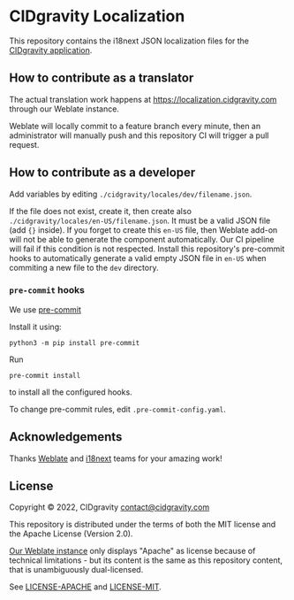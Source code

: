 # CIDgravity Localization

This repository contains the i18next JSON localization files for the [CIDgravity application](https://app.cidgravity.com).

## How to contribute as a translator

The actual translation work happens at https://localization.cidgravity.com through our Weblate instance.

Weblate will locally commit to a feature branch every minute, then an administrator will manually push and this repository CI will trigger a pull request.

## How to contribute as a developer

Add variables by editing `./cidgravity/locales/dev/filename.json`.

If the file does not exist, create it, then create also `./cidgravity/locales/en-US/filename.json`. It must be a valid JSON file (add `{}` inside).
If you forget to create this `en-US` file, then Weblate add-on will not be able to generate the component automatically.
Our CI pipeline will fail if this condition is not respected. Install this repository's pre-commit hooks to automatically generate a valid empty JSON file in `en-US` when commiting a new file to the `dev` directory.

### `pre-commit` hooks

We use [pre-commit](https://pre-commit.com/#intro)

Install it using:
```
python3 -m pip install pre-commit
```
Run 
```
pre-commit install
```
to install all the configured hooks.

To change pre-commit rules, edit `.pre-commit-config.yaml`.

## Acknowledgements

Thanks [Weblate](https://weblate.org/en/) and [i18next](https://www.i18next.com/) teams for your amazing work!

## License

Copyright © 2022, CIDgravity <contact@cidgravity.com>

This repository is distributed under the terms of both the MIT license and the Apache License (Version 2.0).

[Our Weblate instance](https://localization.cidgravity.com) only displays "Apache" as license because of technical limitations - but its content is the same as this repository content, that is unambiguously dual-licensed.

See [LICENSE-APACHE](./LICENSE-APACHE) and [LICENSE-MIT](./LICENSE-MIT).
